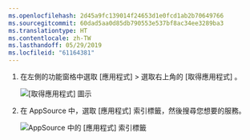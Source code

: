 ```yaml
---
ms.openlocfilehash: 2d45a9fc139014f24653d1e0fcd1ab2b70649766
ms.sourcegitcommit: 60dad5aa0d85db790553e537bf8ac34ee3289ba3
ms.translationtype: HT
ms.contentlocale: zh-TW
ms.lasthandoff: 05/29/2019
ms.locfileid: "61164381"
---
```

1. 在左側的功能窗格中選取 [應用程式]  > 選取右上角的 [取得應用程式]  。
   
     ![[取得應用程式] 圖示](./media/powerbi-service-apps-get-more-apps/power-bi-service-apps-get-apps-1-app-line.png)
2. 在 AppSource 中，選取 [應用程式]  索引標籤，然後搜尋您想要的服務。
   
    ![AppSource 中的 [應用程式] 索引標籤](./media/powerbi-service-apps-get-more-apps/power-bi-appsource-apps.png)

